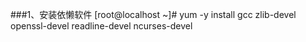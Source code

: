 ###1、安装依懒软件
[root@localhost ~]# yum -y install gcc zlib-devel openssl-devel readline-devel ncurses-devel
